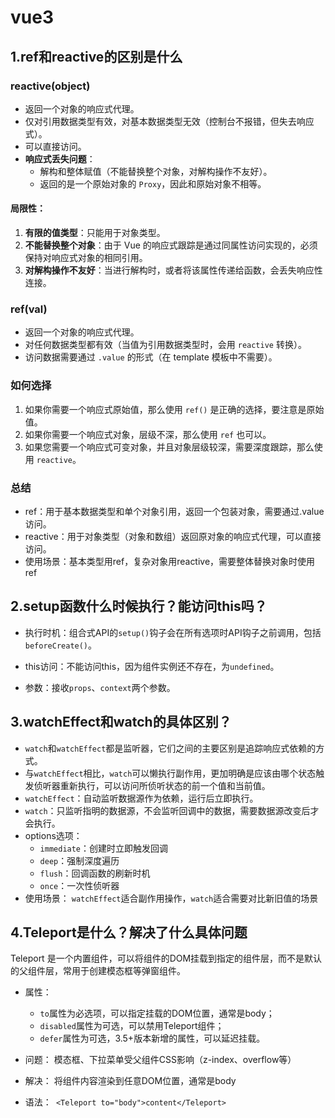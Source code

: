 # vue3

## 1.ref和reactive的区别是什么

### reactive(object)

- 返回一个对象的响应式代理。
- 仅对引用数据类型有效，对基本数据类型无效（控制台不报错，但失去响应式）。
- 可以直接访问。
- **响应式丢失问题**：
  - 解构和整体赋值（不能替换整个对象，对解构操作不友好）。
  - 返回的是一个原始对象的 `Proxy`，因此和原始对象不相等。

#### 局限性：
1. **有限的值类型**：只能用于对象类型。
2. **不能替换整个对象**：由于 Vue 的响应式跟踪是通过同属性访问实现的，必须保持对响应式对象的相同引用。
3. **对解构操作不友好**：当进行解构时，或者将该属性传递给函数，会丢失响应性连接。

### ref(val)

- 返回一个对象的响应式代理。
- 对任何数据类型都有效（当值为引用数据类型时，会用 `reactive` 转换）。
- 访问数据需要通过 `.value` 的形式（在 template 模板中不需要）。

### 如何选择

1. 如果你需要一个响应式原始值，那么使用 `ref()` 是正确的选择，要注意是原始值。
2. 如果你需要一个响应式对象，层级不深，那么使用 `ref` 也可以。
3. 如果您需要一个响应式可变对象，并且对象层级较深，需要深度跟踪，那么使用 `reactive`。

### 总结

- ref：用于基本数据类型和单个对象引用，返回一个包装对象，需要通过.value访问。
- reactive：用于对象类型（对象和数组）返回原对象的响应式代理，可以直接访问。
- 使用场景：基本类型用ref，复杂对象用reactive，需要整体替换对象时使用ref

## 2.setup函数什么时候执行？能访问this吗？

- 执行时机：组合式API的`setup()`钩子会在所有选项时API钩子之前调用，包括`beforeCreate()`。

- this访问：不能访问this，因为组件实例还不存在，为`undefined`。

- 参数：接收`props`、`context`两个参数。

## 3.watchEffect和watch的具体区别？

- `watch`和`watchEffect`都是监听器，它们之间的主要区别是追踪响应式依赖的方式。
- 与`watchEffect`相比，`watch`可以懒执行副作用，更加明确是应该由哪个状态触发侦听器重新执行，可以访问所侦听状态的前一个值和当前值。
- `watchEffect`：自动监听数据源作为依赖，运行后立即执行。
- `watch`：只监听指明的数据源，不会监听回调中的数据，需要数据源改变后才会执行。
- options选项：
  - `immediate`：创建时立即触发回调
  - `deep`：强制深度遍历
  - `flush`：回调函数的刷新时机
  - `once`：一次性侦听器
- 使用场景： `watchEffect`适合副作用操作，`watch`适合需要对比新旧值的场景

## 4.Teleport是什么？解决了什么具体问题

Teleport 是一个内置组件，可以将组件的DOM挂载到指定的组件层，而不是默认的父组件层，常用于创建模态框等弹窗组件。

- 属性：
  - `to`属性为必选项，可以指定挂载的DOM位置，通常是body；
  - `disabled`属性为可选，可以禁用Teleport组件；
  - `defer`属性为可选，3.5+版本新增的属性，可以延迟挂载。
  
- 问题： 模态框、下拉菜单受父组件CSS影响（z-index、overflow等）
- 解决： 将组件内容渲染到任意DOM位置，通常是body
- 语法：` <Teleport to="body">content</Teleport>`
